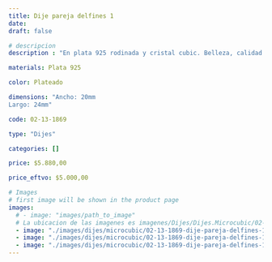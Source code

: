 ```yaml
---
title: Dije pareja delfines 1
date: 
draft: false

# descripcion
description : "En plata 925 rodinada y cristal cubic. Belleza, calidad y delicadeza."

materials: Plata 925

color: Plateado

dimensions: "Ancho: 20mm 
Largo: 24mm"

code: 02-13-1869

type: "Dijes"

categories: []

price: $5.880,00

price_eftvo: $5.000,00

# Images
# first image will be shown in the product page
images:
  # - image: "images/path_to_image"
  # La ubicacion de las imagenes es imagenes/Dijes/Dijes.Microcubic/02-13-1869-dije-pareja-delfines-1
  - image: "./images/dijes/microcubic/02-13-1869-dije-pareja-delfines-1_a.jpg"
  - image: "./images/dijes/microcubic/02-13-1869-dije-pareja-delfines-1_b.jpg"
  - image: "./images/dijes/microcubic/02-13-1869-dije-pareja-delfines-1_c.jpg"
---
```

